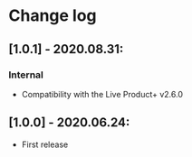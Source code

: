 # Change log

## [1.0.1] - 2020.08.31:
### Internal
- Compatibility with the Live Product+ v2.6.0

## [1.0.0] - 2020.06.24:
- First release
